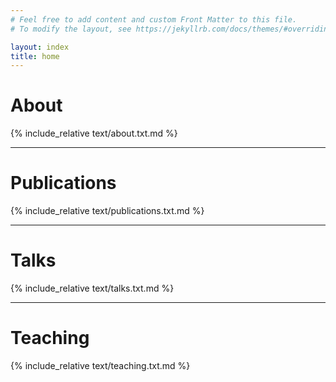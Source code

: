 ```yaml
---
# Feel free to add content and custom Front Matter to this file.
# To modify the layout, see https://jekyllrb.com/docs/themes/#overriding-theme-defaults

layout: index 
title: home
---
```


# About

{% include_relative text/about.txt.md %}

-------------------------------
# Publications 

{% include_relative text/publications.txt.md %}

-------------------------------
# Talks

{% include_relative text/talks.txt.md %}

-------------------------------
# Teaching

{% include_relative text/teaching.txt.md %}



